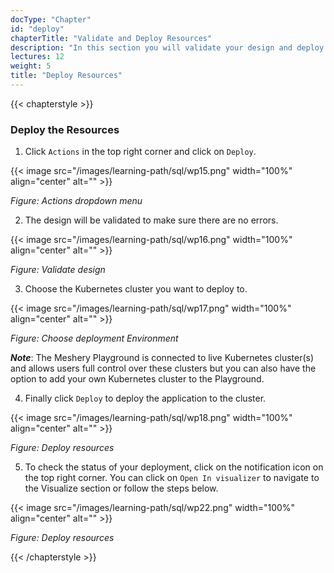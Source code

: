 ```yaml
---
docType: "Chapter"
id: "deploy"
chapterTitle: "Validate and Deploy Resources"
description: "In this section you will validate your design and deploy the resources to a Kubernetes cluster"
lectures: 12
weight: 5
title: "Deploy Resources"
---
```


{{< chapterstyle >}}

### **Deploy the Resources**

1. Click `Actions` in the top right corner and click on `Deploy`.

{{< image src="/images/learning-path/sql/wp15.png" width="100%" align="center" alt="" >}}

_Figure: Actions dropdown menu_

2. The design will be validated to make sure there are no errors.

{{< image src="/images/learning-path/sql/wp16.png" width="100%" align="center" alt="" >}}

_Figure: Validate design_

3. Choose the Kubernetes cluster you want to deploy to.

{{< image src="/images/learning-path/sql/wp17.png" width="100%" align="center" alt="" >}}

_Figure: Choose deployment Environment_

**_Note_**: The Meshery Playground is connected to live Kubernetes cluster(s) and allows users full control over these clusters but you can also have the option to add your own Kubernetes cluster to the Playground.

4. Finally click `Deploy` to deploy the application to the cluster.

{{< image src="/images/learning-path/sql/wp18.png" width="100%" align="center" alt="" >}}

_Figure: Deploy resources_

5. To check the status of your deployment, click on the notification icon on the top right corner. You can click on `Open In visualizer` to navigate to the Visualize section or follow the steps below.

{{< image src="/images/learning-path/sql/wp22.png" width="100%" align="center" alt="" >}}

_Figure: Deploy resources_

{{< /chapterstyle >}}
